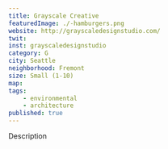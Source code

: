 ```yaml
---
title: Grayscale Creative
featuredImage: ./-hamburgers.png
website: http://grayscaledesignstudio.com/
twit: 
inst: grayscaledesignstudio
category: G
city: Seattle
neighborhood: Fremont
size: Small (1-10)
map: 
tags:
    - environmental
    - architecture
published: true
---
```


Description
